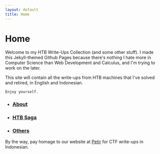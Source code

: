 ```yaml
---
layout: default
title: Home
---
```




# Home
Welcome to my HTB Write-Ups Collection (and some other stuff). I made this Jekyll-themed Github Pages because there's nothing I hate more in Computer Science than Web Development and Calculus, and I'm trying to work on the later.

This site will contain all the write-ups from HTB machines that I've solved and retired, in English and Indonesian.
```
Enjoy yourself.
```


* ### [About](https://takaya1337.github.io/about)
* ### [HTB Saga](https://takaya1337.github.io/htb)
* ### [Others](https://takaya1337.github.io/others)



By the way, pay homage to our website at [Petir](https://petircysec.com) for CTF write-ups in Indonesian.




